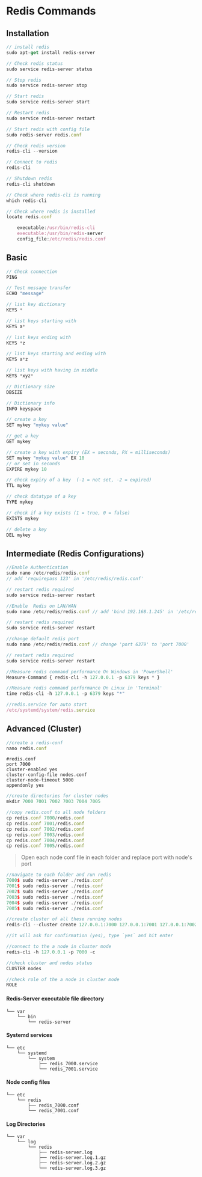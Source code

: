 # Redis Commands

## Installation
```javascript
// install redis
sudo apt-get install redis-server
```

```javascript
// Check redis status
sudo service redis-server status
```

```javascript
// Stop redis
sudo service redis-server stop
```

```javascript
// Start redis
sudo service redis-server start
```

```javascript
// Restart redis
sudo service redis-server restart
```

```javascript
// Start redis with config file
sudo redis-server redis.conf
```

```javascript
// Check redis version
redis-cli --version
```

```javascript
// Connect to redis
redis-cli
```

```javascript
// Shutdown redis
redis-cli shutdown
```

```javascript
// Check where redis-cli is running
which redis-cli
```

```javascript
// Check where redis is installed
locate redis.conf

    executable:/usr/bin/redis-cli
    executable:/usr/bin/redis-server
    config_file:/etc/redis/redis.conf
```


## Basic
```javascript
// Check connection
PING
```

```javascript
// Test message transfer
ECHO "message"
```

```javascript
// list key dictionary 
KEYS *
```

```javascript
// list keys starting with 
KEYS a*
```

```javascript
// list keys ending with 
KEYS *z
```

```javascript
// list keys starting and ending with 
KEYS a*z
```

```javascript
// list keys with having in middle
KEYS *xyz*
```

```javascript
// Dictionary size
DBSIZE
```

```javascript
// Dictionary info
INFO keyspace
```

```javascript
// create a key 
SET mykey "mykey value"
```

```javascript
// get a key
GET mykey
```

```javascript
// create a key with expiry (EX = seconds, PX = milliseconds)
SET mykey "mykey value" EX 10
// or set in seconds
EXPIRE mykey 10
```

```javascript
// check expiry of a key  (-1 = not set, -2 = expired)
TTL mykey
```

```javascript
// check datatype of a key
TYPE mykey
```

```javascript
// check if a key exists (1 = true, 0 = false)
EXISTS mykey
```

```javascript
// delete a key
DEL mykey
```


## Intermediate (Redis Configurations)

```javascript
//Enable Authentication
sudo nano /etc/redis/redis.conf 
// add 'requirepass 123' in '/etc/redis/redis.conf'

// restart redis required
sudo service redis-server restart
```

```javascript
//Enable  Redis on LAN/WAN
sudo nano /etc/redis/redis.conf // add 'bind 192.168.1.245' in '/etc/redis/redis.conf'

// restart redis required
sudo service redis-server restart
```

```javascript
//change default redis port
sudo nano /etc/redis/redis.conf // change 'port 6379' to 'port 7000'

// restart redis required
sudo service redis-server restart
```

```javascript
//Measure redis command performance On Windows in 'PowerShell'
Measure-Command { redis-cli -h 127.0.0.1 -p 6379 keys * }

//Measure redis command performance On Linux in 'Terminal'
time redis-cli -h 127.0.0.1 -p 6379 keys "*"
```

```javascript
//redis.service for auto start
/etc/systemd/system/redis.service
```

## Advanced (Cluster)

```javascript
//create a redis-conf
nano redis.conf
```

```properties
#redis.conf
port 7000
cluster-enabled yes
cluster-config-file nodes.conf
cluster-node-timeout 5000
appendonly yes
```

```javascript
//create directories for cluster nodes
mkdir 7000 7001 7002 7003 7004 7005
```

```javascript
//copy redis.conf to all node folders
cp redis.conf 7000/redis.conf
cp redis.conf 7001/redis.conf
cp redis.conf 7002/redis.conf
cp redis.conf 7003/redis.conf
cp redis.conf 7004/redis.conf
cp redis.conf 7005/redis.conf
```
> Open each node conf file in each folder and replace port with node's port

```javascript
//navigate to each folder and run redis
7000$ sudo redis-server ./redis.conf
7001$ sudo redis-server ./redis.conf
7002$ sudo redis-server ./redis.conf
7003$ sudo redis-server ./redis.conf
7004$ sudo redis-server ./redis.conf
7005$ sudo redis-server ./redis.conf
```

```javascript
//create cluster of all these running nodes
redis-cli --cluster create 127.0.0.1:7000 127.0.0.1:7001 127.0.0.1:7002 127.0.0.1:7003 127.0.0.1:7004 127.0.0.1:7005 --cluster-replicas 1

//it will ask for confirmation (yes), type `yes` and hit enter
```

```javascript
//connect to the a node in cluster mode
redis-cli -h 127.0.0.1 -p 7000 -c
```

```javascript
//check cluster and nodes status
CLUSTER nodes
```

```javascript
//check role of the a node in cluster mode
ROLE
```


#### Redis-Server executable file directory
```
└── var
    └── bin
        └── redis-server
```

#### Systemd services
```
└── etc
    └── systemd
        └── system
            ├── redis_7000.service
            └── redis_7001.service
```

#### Node config files
```
└── etc
    └── redis
        ├── redis_7000.conf
        └── redis_7001.conf
```

#### Log Directories
```
└── var
    └── log
        └── redis
            ├── redis-server.log
            ├── redis-server.log.1.gz
            ├── redis-server.log.2.gz
            └── redis-server.log.3.gz
```